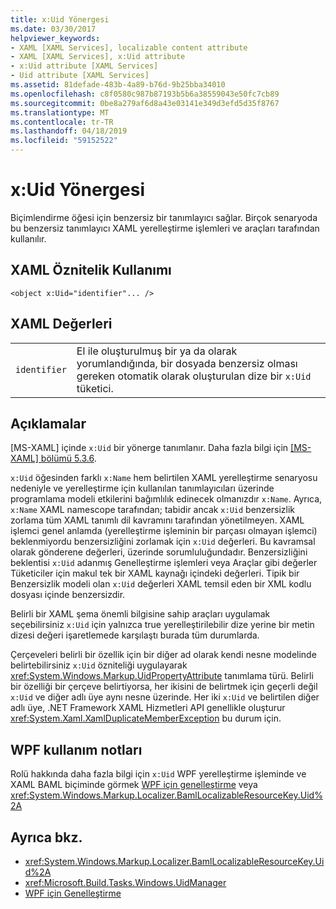 ```yaml
---
title: x:Uid Yönergesi
ms.date: 03/30/2017
helpviewer_keywords:
- XAML [XAML Services], localizable content attribute
- XAML [XAML Services], x:Uid attribute
- x:Uid attribute [XAML Services]
- Uid attribute [XAML Services]
ms.assetid: 81defade-483b-4a89-b76d-9b25bba34010
ms.openlocfilehash: c8f0580c987b87193b5b6a38559043e50fc7cb89
ms.sourcegitcommit: 0be8a279af6d8a43e03141e349d3efd5d35f8767
ms.translationtype: MT
ms.contentlocale: tr-TR
ms.lasthandoff: 04/18/2019
ms.locfileid: "59152522"
---
```

# <a name="xuid-directive"></a>x:Uid Yönergesi
Biçimlendirme öğesi için benzersiz bir tanımlayıcı sağlar. Birçok senaryoda bu benzersiz tanımlayıcı XAML yerelleştirme işlemleri ve araçları tarafından kullanılır.  
  
## <a name="xaml-attribute-usage"></a>XAML Öznitelik Kullanımı  
  
```xaml  
<object x:Uid="identifier"... />  
```  
  
## <a name="xaml-values"></a>XAML Değerleri  
  
|||  
|-|-|  
|`identifier`|El ile oluşturulmuş bir ya da olarak yorumlandığında, bir dosyada benzersiz olması gereken otomatik olarak oluşturulan dize bir `x:Uid` tüketici.|  
  
## <a name="remarks"></a>Açıklamalar  
 [MS-XAML] içinde `x:Uid` bir yönerge tanımlanır. Daha fazla bilgi için [ \[MS-XAML\] bölümü 5.3.6](https://go.microsoft.com/fwlink/?LinkId=114525).  
  
 `x:Uid` öğesinden farklı `x:Name` hem belirtilen XAML yerelleştirme senaryosu nedeniyle ve yerelleştirme için kullanılan tanımlayıcıları üzerinde programlama modeli etkilerini bağımlılık edinecek olmanızdır `x:Name`. Ayrıca, `x:Name` XAML namescope tarafından; tabidir ancak `x:Uid` benzersizlik zorlama tüm XAML tanımlı dil kavramını tarafından yönetilmeyen. XAML işlemci genel anlamda (yerelleştirme işleminin bir parçası olmayan işlemci) beklenmiyordu benzersizliğini zorlamak için `x:Uid` değerleri. Bu kavramsal olarak gönderene değerleri, üzerinde sorumluluğundadır. Benzersizliğini beklentisi `x:Uid` adanmış Genelleştirme işlemleri veya Araçlar gibi değerler Tüketiciler için makul tek bir XAML kaynağı içindeki değerleri. Tipik bir Benzersizlik modeli olan `x:Uid` değerleri XAML temsil eden bir XML kodlu dosyası içinde benzersizdir.  
  
 Belirli bir XAML şema önemli bilgisine sahip araçları uygulamak seçebilirsiniz `x:Uid` için yalnızca true yerelleştirilebilir dize yerine bir metin dizesi değeri işaretlemede karşılaştı burada tüm durumlarda.  
  
 Çerçeveleri belirli bir özellik için bir diğer ad olarak kendi nesne modelinde belirtebilirsiniz `x:Uid` özniteliği uygulayarak <xref:System.Windows.Markup.UidPropertyAttribute> tanımlama türü. Belirli bir özelliği bir çerçeve belirtiyorsa, her ikisini de belirtmek için geçerli değil `x:Uid` ve diğer adlı üye aynı nesne üzerinde. Her iki `x:Uid` ve belirtilen diğer adlı üye, .NET Framework XAML Hizmetleri API genellikle oluşturur <xref:System.Xaml.XamlDuplicateMemberException> bu durum için.  
  
## <a name="wpf-usage-notes"></a>WPF kullanım notları  
 Rolü hakkında daha fazla bilgi için `x:Uid` WPF yerelleştirme işleminde ve XAML BAML biçiminde görmek [WPF için genelleştirme](../wpf/advanced/globalization-for-wpf.md) veya <xref:System.Windows.Markup.Localizer.BamlLocalizableResourceKey.Uid%2A>  
  
## <a name="see-also"></a>Ayrıca bkz.

- <xref:System.Windows.Markup.Localizer.BamlLocalizableResourceKey.Uid%2A>
- <xref:Microsoft.Build.Tasks.Windows.UidManager>
- [WPF için Genelleştirme](../wpf/advanced/globalization-for-wpf.md)
